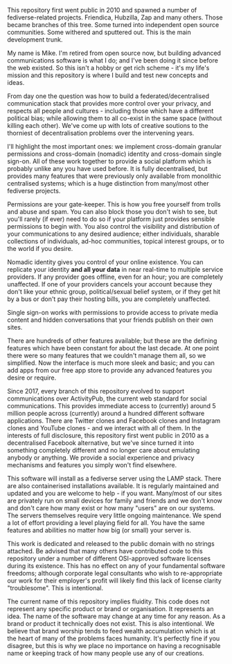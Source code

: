 This repository first went public in 2010 and spawned a number of fediverse-related projects. Friendica, Hubzilla, Zap and many others. Those became branches of this tree. Some turned into independent open source communities. Some withered and sputtered out. This is the main development trunk.

My name is Mike. I'm retired from open source now, but building advanced communications software is what I do; and I've been doing it since before the web existed. So this isn't a hobby or get rich scheme - it's my life's mission and this repository is where I build and test new concepts and ideas.   

From day one the question was how to build a federated/decentralised communication stack that provides more control over your privacy, and respects all people and cultures - including those which have a different political bias; while allowing them to all co-exist in the same space (without killing each other). We've come up with lots of creative soutions to the thorniest of decentralisation problems over the intervening years.

I'll highlight the most important ones: we implement cross-domain granular permissions and cross-domain (nomadic) identity and cross-domain single sign-on. All of these work together to provide a social platform which is probably unlike any you have used before. It is fully decentralised, but provides many features that were previously only available from monolithic centralised systems; which is a huge distinction from many/most other fediverse projects. 

Permissions are your gate-keeper. This is how you free yourself from trolls and abuse and spam. You can also block those you don't wish to see, but you'll rarely (if ever) need to do so if your platform just provides sensible permissions to begin with. You also control the visibility and distribution of your communications to any desired audience; either individuals, sharable collections of individuals, ad-hoc communities, topical interest groups, or to the world if you desire.    

Nomadic identity gives you control of your online existence. You can replicate your identity **and all your data** in near real-time to multiple service providers. If any provider goes offline, even for an hour; you are completely unaffected. If one of your providers cancels your account because they don't like your ethnic group, political/sexual belief system, or if they get hit by a bus or don't pay their hosting bills, you are completely unaffected.

Single sign-on works with permissions to provide access to private media content and hidden conversations that your friends publish on their own sites.

There are hundreds of other features available; but these are the defining features which have been constant for about the last decade. At one point there were so many features that we couldn't manage them all, so we simplified. Now the interface is much more sleek and basic; and you can add apps from our free app store to provide any advanced features you desire or require.  

Since 2017, every branch of this repository evolved to support communications over ActivityPub, the current web standard for social communications. This provides immediate access to (currently) around 5 million people across (currently) around a hundred different software applications. There are Twitter clones and Facebook clones and Instagram clones and YouTube clones - and we interact with all of them. In the interests of full disclosure, this repository first went public in 2010 as a decentralised Facebook alternative, but we've since turned it into something completely different and no longer care about emulating anybody or anything. We provide a social experience and privacy mechanisms and features you simply won't find elsewhere.
 
This software will install as a fediverse server using the LAMP stack. There are also containerised installations available. It is regularly maintained and updated and you are welcome to help - if you want. Many/most of our sites are privately run on small devices for family and friends and we don't know and don't care how many exist or how many "users" are on our systems. The servers themselves require very little ongoing maintenance. We spend a lot of effort providing a level playing field for all. You have the same features and abilities no matter how big (or small) your server is.  
    
This work is dedicated and released to the public domain with no strings attached. Be advised that many others have contributed code to this repository under a number of different OSI-approved software licenses during its existence. This has no effect on any of your fundamental software freedoms; although corporate legal consultants who wish to re-appropriate our work for their employer's profit will likely find this lack of license clarity "troublesome". This is intentional.

The current name of this repository implies fluidity. This code does not represent any specific product or brand or organisation. It represents an idea. The name of the software may change at any time for any reason. As a brand or product it technically does not exist. This is also intentional. We believe that brand worship tends to feed wealth accumulation which is at the heart of many of the problems faces humanity. It's perfectly fine if you disagree, but this is why we place no importance on having a recognisable name or keeping track of how many people use any of our creations.
